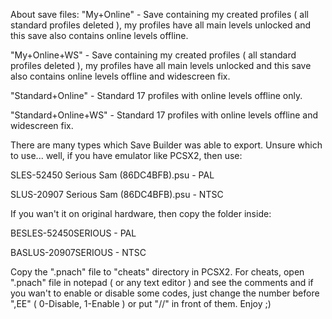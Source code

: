 About save files:
"My+Online" - Save containing my created profiles ( all standard profiles deleted ), my profiles have all main levels unlocked and this save also contains online levels offline.

"My+Online+WS" - Save containing my created profiles ( all standard profiles deleted ), my profiles have all main levels unlocked and this save also contains online levels offline and widescreen fix.

"Standard+Online" - Standard 17 profiles with online levels offline only.

"Standard+Online+WS" - Standard 17 profiles with online levels offline and widescreen fix.

There are many types which Save Builder was able to export.
Unsure which to use... well, if you have emulator like PCSX2, then use:

SLES-52450 Serious Sam (86DC4BFB).psu - PAL

SLUS-20907 Serious Sam (86DC4BFB).psu - NTSC

If you wan't it on original hardware, then copy the folder inside:

BESLES-52450SERIOUS - PAL

BASLUS-20907SERIOUS - NTSC

Copy the ".pnach" file to "cheats" directory in PCSX2.
For cheats, open ".pnach" file in notepad ( or any text editor ) and see the comments and if you wan't to enable or disable some codes, just change the number before ",EE" ( 0-Disable, 1-Enable ) or put "//" in front of them. Enjoy ;)
